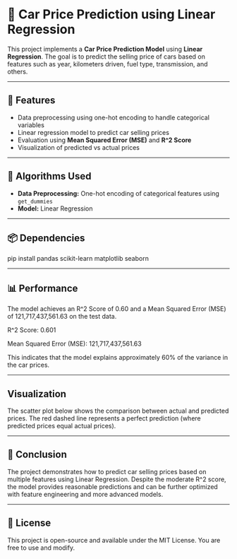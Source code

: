 # 🚗 Car Price Prediction using Linear Regression

This project implements a **Car Price Prediction Model** using **Linear Regression**. The goal is to predict the selling price of cars based on features such as year, kilometers driven, fuel type, transmission, and others.

---

## 🚀 Features

- Data preprocessing using one-hot encoding to handle categorical variables
- Linear regression model to predict car selling prices
- Evaluation using **Mean Squared Error (MSE)** and **R^2 Score**
- Visualization of predicted vs actual prices

---

## 🧠 Algorithms Used

- **Data Preprocessing:** One-hot encoding of categorical features using `get_dummies`
- **Model:** Linear Regression

---

## 📦 Dependencies
pip install pandas scikit-learn matplotlib seaborn

---

## 📊 Performance
The model achieves an R^2 Score of 0.60 and a Mean Squared Error (MSE) of 121,717,437,561.63 on the test data.

R^2 Score: 0.601

Mean Squared Error (MSE): 121,717,437,561.63

This indicates that the model explains approximately 60% of the variance in the car prices.

---

## Visualization
The scatter plot below shows the comparison between actual and predicted prices. The red dashed line represents a perfect prediction (where predicted prices equal actual prices).

---

## 📌 Conclusion
The project demonstrates how to predict car selling prices based on multiple features using Linear Regression. Despite the moderate R^2 score, the model provides reasonable predictions and can be further optimized with feature engineering and more advanced models.

---

## 📃 License
This project is open-source and available under the MIT License. You are free to use  and modify.



